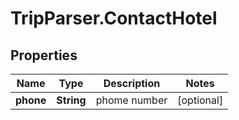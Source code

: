 # TripParser.ContactHotel

## Properties

Name | Type | Description | Notes
------------ | ------------- | ------------- | -------------
**phone** | **String** | phome number | [optional] 


